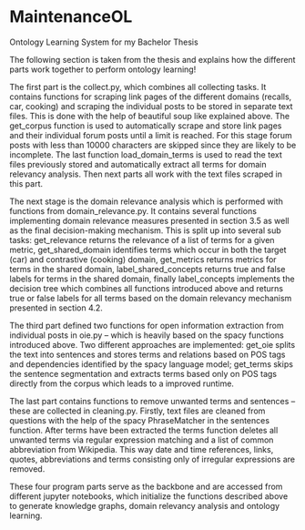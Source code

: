 # MaintenanceOL
Ontology Learning System for my Bachelor Thesis

The following section is taken from the thesis and explains how the different parts work together to perform ontology learning!

The first part is the collect.py, which combines all collecting tasks. It contains functions for scraping link pages of the different domains (recalls, car, cooking) and scraping the individual posts to be stored in separate text files. This is done with the help of beautiful soup like explained above. The get_corpus function is used to automatically scrape and store link pages and their individual forum posts until a limit is reached. For this stage forum posts with less than 10000 characters are skipped since they are likely to be incomplete. The last function load_domain_terms is used to read the text files previously stored and automatically extract all terms for domain relevancy analysis. Then next parts all work with the text files scraped in this part.

The next stage is the domain relevance analysis which is performed with functions from domain_relevance.py. It contains several functions implementing domain relevance measures presented in section 3.5 as well as the final decision-making mechanism. This is split up into several sub tasks: get_relevance returns the relevance of a list of terms for a given metric, get_shared_domain identifies terms which occur in both the target (car) and contrastive (cooking) domain, get_metrics returns metrics for terms in the shared domain, label_shared_concepts returns true and false labels for terms in the shared domain, finally label_concepts implements the decision tree which combines all functions introduced above and returns true or false labels for all terms based on the domain relevancy mechanism presented in section 4.2.

The third part defined two functions for open information extraction from individual posts in oie.py – which is heavily based on the spacy functions introduced above. Two different approaches are implemented: get_oie splits the text into sentences and stores terms and relations based on POS tags and dependencies identified by the spacy language model; get_terms skips the sentence segmentation and extracts terms based only on POS tags directly from the corpus which leads to a improved runtime. 

The last part contains functions to remove unwanted terms and sentences – these are collected in cleaning.py. Firstly, text files are cleaned from questions with the help of the spacy PhraseMatcher in the sentences function. After terms have been extracted the terms function deletes all unwanted terms via regular expression matching and a list of common abbreviation from Wikipedia. This way date and time references, links, quotes, abbreviations and terms consisting only of irregular expressions are removed. 

These four program parts serve as the backbone and are accessed from different jupyter notebooks, which initialize the functions described above to generate knowledge graphs, domain relevancy analysis and ontology learning.  
